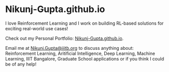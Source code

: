 # Nikunj-Gupta.github.io 
I love Reinforcement Learning and I work on building RL-based solutions for exciting real-world use cases! 

Check out my Personal Portfolio: [Nikunj-Gupta.github.io](Nikunj-Gupta.github.io). 

Email me at [Nikunj.Gupta@iiitb.org](mailto:Nikunj.Gupta@iiitb.org) to discuss anything about: Reinforcement Learning, Aritificial Intelligence, Deep Learning, Machine Learning, IIIT Bangalore, Graduate School applications or if you think I could be of any help! 

